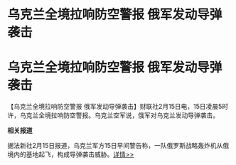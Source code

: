 # 乌克兰全境拉响防空警报 俄军发动导弹袭击

# 乌克兰全境拉响防空警报 俄军发动导弹袭击

【乌克兰全境拉响防空警报 俄军发动导弹袭击】财联社2月15日电，15日凌晨5时许，乌克兰全境拉响防空警报。乌克兰空军说，俄军对乌克兰发动导弹袭击。

**相关报道**

据法新社2月15日报道，乌克兰军方15日早间警告称，一队俄罗斯战略轰炸机从俄境内的基地起飞，构成导弹袭击威胁。[详情>>](https://news.qq.com/rain/a/20240215A01HUB00)

